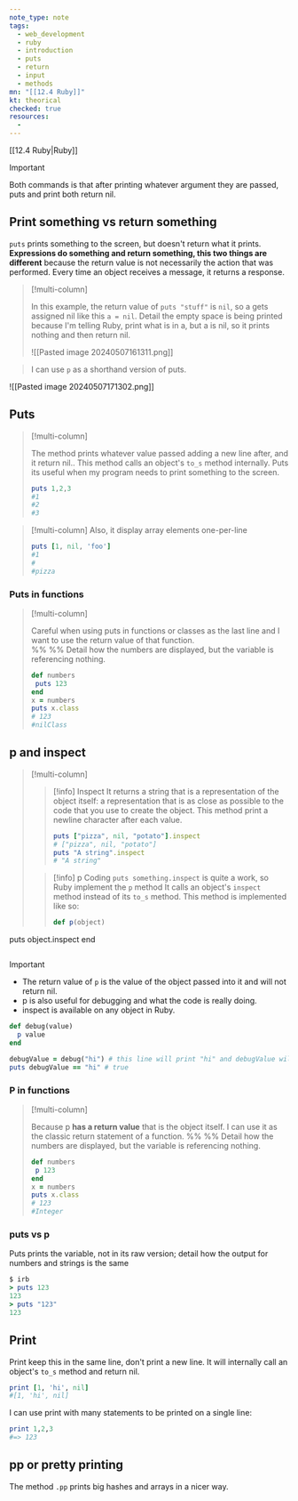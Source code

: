 ```yaml
---
note_type: note
tags:
  - web_development
  - ruby
  - introduction
  - puts
  - return
  - input
  - methods
mn: "[[12.4 Ruby]]"
kt: theorical
checked: true
resources:
  -
---
```

[[12.4 Ruby|Ruby]]

>[!important]
>Both commands is that after printing whatever argument they are passed, puts and print both return nil.

## Print something vs return something 
`puts` prints something to the screen, but doesn't return what it prints. **Expressions do something and return something, this two things are different** because the return value is not necessarily the action that was performed. Every time an object receives a message, it returns a response.

>[!multi-column]
>
>In this example, the return value of `puts "stuff"` is `nil`, so a gets assigned nil like this `a = nil`. Detail the empty space is being printed because I'm telling Ruby, print what is in a, but a is nil, so it prints nothing and then return nil.
>
>![[Pasted image 20240507161311.png]]



>I can use `p` as a shorthand version of puts. 

![[Pasted image 20240507171302.png]]
## Puts
>[!multi-column]
>
>The method prints whatever value passed adding a new line after,  and it return nil.. This method calls an object's `to_s` method internally. Puts its useful when my program needs to print something to the screen. 
>
>```ruby
>puts 1,2,3
>#1
>#2
>#3
>```

>[!multi-column]
>Also, it display array elements one-per-line
>
>```ruby
>puts [1, nil, 'foo']
>#1
>#
>#pizza
>```
### Puts in functions 
>[!multi-column]
>
>Careful when using puts in functions or classes as the last line and I want to use the return value of that function.  
>%% %%
>Detail how the numbers are displayed, but the variable is referencing nothing. 
>
>```ruby
>def numbers
>  puts 123
>end
>x = numbers
>puts x.class
># 123
>#nilClass
>```
## p and inspect
>[!multi-column]
>
>>[!info] Inspect
>>It returns a string that is a representation of the object itself: a representation that is as close as possible to the code that you use to create the object. This method print a newline character after each value. 
>>
>>```ruby
>>puts ["pizza", nil, "potato"].inspect
>># ["pizza", nil, "potato"]
>>puts "A string".inspect
>># "A string"
>>```
>
>>[!info] p
>>Coding `puts something.inspect` is quite a work, so Ruby implement the `p` method It calls an object's `inspect` method instead of its `to_s` method. This method is implemented like so:
>>
>>```ruby
>>def p(object)
  puts object.inspect
end
>>```

>[!important]
>- The return value of `p` is the value of the object passed into it and will not return nil.
>- p is also useful for debugging and what the code is really doing. 
>- inspect is available on any object in Ruby. 

```ruby
def debug(value)
  p value
end

debugValue = debug("hi") # this line will print "hi" and debugValue will equal "hi"
puts debugValue == "hi" # true
```

### P in functions 
>[!multi-column]
>
>Because p **has a return value** that is the object itself. I can use it as the classic return statement of a function. 
>%% %%
>Detail how the numbers are displayed, but the variable is referencing nothing. 
>
>```ruby
>def numbers
>  p 123
>end
>x = numbers
>puts x.class
># 123
>#Integer
>```

### puts vs p
Puts prints the variable, not in its raw version; detail how the output for numbers and strings is the same 

```ruby
$ irb
> puts 123
123
> puts "123"
123
```
## Print
Print keep this in the same line, don't print a new line. It will internally call an object's `to_s` method and return nil.
```ruby
print [1, 'hi', nil]
#[1, 'hi', nil]
```

I can use print with many statements to be printed on a single line:

```ruby
print 1,2,3
#=> 123
```

## pp or pretty printing
The method `.pp` prints big hashes and arrays in a nicer way. 